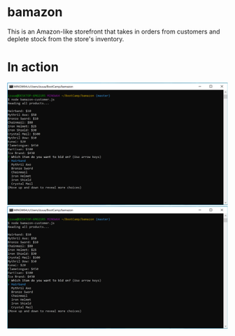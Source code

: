 # bamazon

This is an Amazon-like storefront that takes in orders from customers and deplete stock from the store's inventory.

# In action
![in action](/bamazon-1.png)
![in action](/bamazon-1.png)